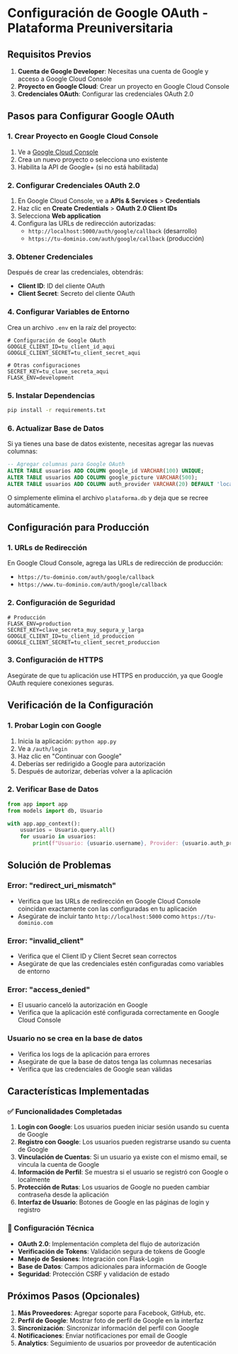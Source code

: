 # Configuración de Google OAuth - Plataforma Preuniversitaria

## Requisitos Previos

1. **Cuenta de Google Developer**: Necesitas una cuenta de Google y acceso a Google Cloud Console
2. **Proyecto en Google Cloud**: Crear un proyecto en Google Cloud Console
3. **Credenciales OAuth**: Configurar las credenciales OAuth 2.0

## Pasos para Configurar Google OAuth

### 1. Crear Proyecto en Google Cloud Console

1. Ve a [Google Cloud Console](https://console.cloud.google.com/)
2. Crea un nuevo proyecto o selecciona uno existente
3. Habilita la API de Google+ (si no está habilitada)

### 2. Configurar Credenciales OAuth 2.0

1. En Google Cloud Console, ve a **APIs & Services** > **Credentials**
2. Haz clic en **Create Credentials** > **OAuth 2.0 Client IDs**
3. Selecciona **Web application**
4. Configura las URLs de redirección autorizadas:
   - `http://localhost:5000/auth/google/callback` (desarrollo)
   - `https://tu-dominio.com/auth/google/callback` (producción)

### 3. Obtener Credenciales

Después de crear las credenciales, obtendrás:
- **Client ID**: ID del cliente OAuth
- **Client Secret**: Secreto del cliente OAuth

### 4. Configurar Variables de Entorno

Crea un archivo `.env` en la raíz del proyecto:

```env
# Configuración de Google OAuth
GOOGLE_CLIENT_ID=tu_client_id_aqui
GOOGLE_CLIENT_SECRET=tu_client_secret_aqui

# Otras configuraciones
SECRET_KEY=tu_clave_secreta_aqui
FLASK_ENV=development
```

### 5. Instalar Dependencias

```bash
pip install -r requirements.txt
```

### 6. Actualizar Base de Datos

Si ya tienes una base de datos existente, necesitas agregar las nuevas columnas:

```sql
-- Agregar columnas para Google OAuth
ALTER TABLE usuarios ADD COLUMN google_id VARCHAR(100) UNIQUE;
ALTER TABLE usuarios ADD COLUMN google_picture VARCHAR(500);
ALTER TABLE usuarios ADD COLUMN auth_provider VARCHAR(20) DEFAULT 'local';
```

O simplemente elimina el archivo `plataforma.db` y deja que se recree automáticamente.

## Configuración para Producción

### 1. URLs de Redirección

En Google Cloud Console, agrega las URLs de redirección de producción:
- `https://tu-dominio.com/auth/google/callback`
- `https://www.tu-dominio.com/auth/google/callback`

### 2. Configuración de Seguridad

```env
# Producción
FLASK_ENV=production
SECRET_KEY=clave_secreta_muy_segura_y_larga
GOOGLE_CLIENT_ID=tu_client_id_produccion
GOOGLE_CLIENT_SECRET=tu_client_secret_produccion
```

### 3. Configuración de HTTPS

Asegúrate de que tu aplicación use HTTPS en producción, ya que Google OAuth requiere conexiones seguras.

## Verificación de la Configuración

### 1. Probar Login con Google

1. Inicia la aplicación: `python app.py`
2. Ve a `/auth/login`
3. Haz clic en "Continuar con Google"
4. Deberías ser redirigido a Google para autorización
5. Después de autorizar, deberías volver a la aplicación

### 2. Verificar Base de Datos

```python
from app import app
from models import db, Usuario

with app.app_context():
    usuarios = Usuario.query.all()
    for usuario in usuarios:
        print(f"Usuario: {usuario.username}, Provider: {usuario.auth_provider}")
```

## Solución de Problemas

### Error: "redirect_uri_mismatch"

- Verifica que las URLs de redirección en Google Cloud Console coincidan exactamente con las configuradas en tu aplicación
- Asegúrate de incluir tanto `http://localhost:5000` como `https://tu-dominio.com`

### Error: "invalid_client"

- Verifica que el Client ID y Client Secret sean correctos
- Asegúrate de que las credenciales estén configuradas como variables de entorno

### Error: "access_denied"

- El usuario canceló la autorización en Google
- Verifica que la aplicación esté configurada correctamente en Google Cloud Console

### Usuario no se crea en la base de datos

- Verifica los logs de la aplicación para errores
- Asegúrate de que la base de datos tenga las columnas necesarias
- Verifica que las credenciales de Google sean válidas

## Características Implementadas

### ✅ Funcionalidades Completadas

1. **Login con Google**: Los usuarios pueden iniciar sesión usando su cuenta de Google
2. **Registro con Google**: Los usuarios pueden registrarse usando su cuenta de Google
3. **Vinculación de Cuentas**: Si un usuario ya existe con el mismo email, se vincula la cuenta de Google
4. **Información de Perfil**: Se muestra si el usuario se registró con Google o localmente
5. **Protección de Rutas**: Los usuarios de Google no pueden cambiar contraseña desde la aplicación
6. **Interfaz de Usuario**: Botones de Google en las páginas de login y registro

### 🔧 Configuración Técnica

- **OAuth 2.0**: Implementación completa del flujo de autorización
- **Verificación de Tokens**: Validación segura de tokens de Google
- **Manejo de Sesiones**: Integración con Flask-Login
- **Base de Datos**: Campos adicionales para información de Google
- **Seguridad**: Protección CSRF y validación de estado

## Próximos Pasos (Opcionales)

1. **Más Proveedores**: Agregar soporte para Facebook, GitHub, etc.
2. **Perfil de Google**: Mostrar foto de perfil de Google en la interfaz
3. **Sincronización**: Sincronizar información del perfil con Google
4. **Notificaciones**: Enviar notificaciones por email de Google
5. **Analytics**: Seguimiento de usuarios por proveedor de autenticación 